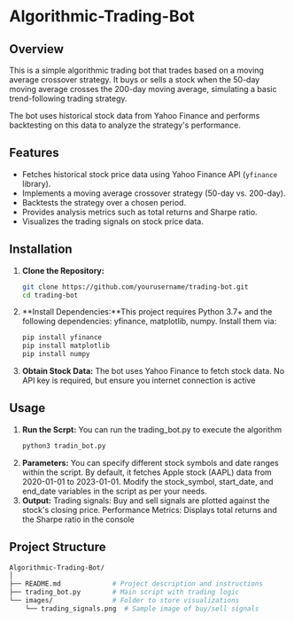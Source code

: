 # Algorithmic-Trading-Bot

## Overview
This is a simple algorithmic trading bot that trades based on a moving average crossover strategy. It buys or sells a stock when the 50-day moving average crosses the 200-day moving average, simulating a basic trend-following trading strategy.

The bot uses historical stock data from Yahoo Finance and performs backtesting on this data to analyze the strategy's performance.

## Features
- Fetches historical stock price data using Yahoo Finance API (`yfinance` library).
- Implements a moving average crossover strategy (50-day vs. 200-day).
- Backtests the strategy over a chosen period.
- Provides analysis metrics such as total returns and Sharpe ratio.
- Visualizes the trading signals on stock price data.

## Installation

1. **Clone the Repository:**
   ```bash
   git clone https://github.com/yourusername/trading-bot.git
   cd trading-bot
2. **Install Dependencies:**This project requires Python 3.7+ and the following dependencies:
     yfinance,
     matplotlib,
     numpy. Install them via:
   ```bash
   pip install yfinance
   pip install matplotlib
   pip install numpy
3. **Obtain Stock Data:** The bot uses Yahoo Finance to fetch stock data. No API key is required, but ensure you internet connection is active
## Usage 

1. **Run the Scrpt:** You can run the trading_bot.py to execute the algorithm
   ```bash
   python3 tradin_bot.py
2. **Parameters:** You can specify different stock symbols and date ranges within the script. By default, it fetches Apple stock (AAPL) data from 2020-01-01 to 2023-01-01. Modify the stock_symbol, start_date, and end_date variables in the script as per your needs.
3. **Output:** Trading signals: Buy and sell signals are plotted against the stock's closing price.
   Performance Metrics: Displays total returns and the Sharpe ratio in the console

## Project Structure
```bash
Algorithmic-Trading-Bot/
│
├── README.md             # Project description and instructions
├── trading_bot.py        # Main script with trading logic
└── images/               # Folder to store visualizations
    └── trading_signals.png  # Sample image of buy/sell signals

